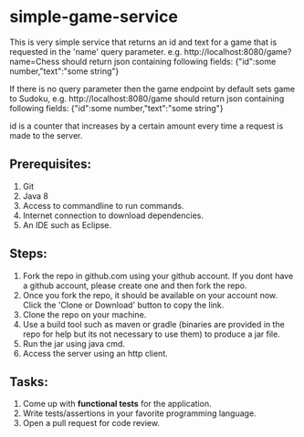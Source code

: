 # simple-game-service

This is very simple service that returns an id and text for a game that is requested in the 'name' query parameter.
e.g. http://localhost:8080/game?name=Chess should return json containing following fields:
{"id":some number,"text":"some string"}

If there is no query parameter then the game endpoint by default sets game to Sudoku, e.g.  http://localhost:8080/game should return json containing following fields:
{"id":some number,"text":"some string"}

id is a counter that increases by a certain amount every time a request is made to the server.

## Prerequisites:
1. Git
2. Java 8
3. Access to commandline to run commands.
4. Internet connection to download dependencies.
5. An IDE such as Eclipse.

## Steps:
1. Fork the repo in github.com using your github account. If you dont have a github account, please create one and then fork the repo.
2. Once you fork the repo, it should be available on your account now. Click the 'Clone or Download' button to copy the link.
3. Clone the repo on your machine. 
4. Use a build tool such as maven or gradle (binaries are provided in the repo for help but its not necessary to use them) to produce a jar file.
5. Run the jar using java cmd.
6. Access the server using an http client.

## Tasks:
1. Come up with **functional tests** for the application.
2. Write tests/assertions in your favorite programming language. 
3. Open a pull request for code review.
